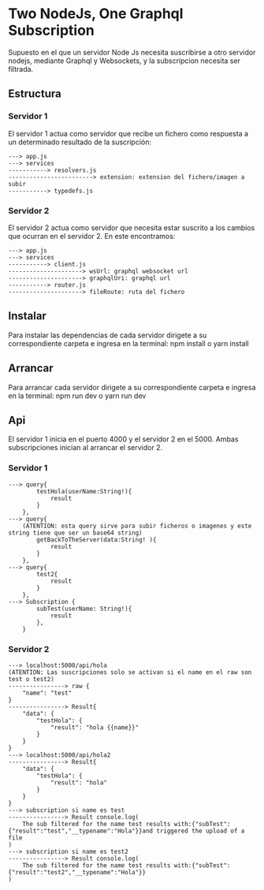 # Two NodeJs, One Graphql Subscription

Supuesto en el que un servidor Node Js necesita suscribirse a otro servidor nodejs, mediante Graphql y Websockets, y la subscripcion necesita ser filtrada.

## Estructura

### Servidor 1

El servidor 1 actua como servidor que recibe un fichero como respuesta a un determinado resultado de la suscripción:

```
---> app.js
---> services
-----------> resolvers.js
------------------------> extension: extension del fichero/imagen a subir
-----------> typedefs.js
```


### Servidor 2

El servidor 2 actua como servidor que necesita estar suscrito a los cambios que ocurran en el servidor 2. En este encontramos:

```
---> app.js
---> services
-----------> client.js
---------------------> wsUrl: graphql websocket url
---------------------> graphqlUri: graphql url
-----------> router.js
---------------------> fileRoute: ruta del fichero
```


## Instalar

Para instalar las dependencias de cada servidor dirigete a su correspondiente carpeta e ingresa en la terminal: npm install o  yarn install

## Arrancar

Para arrancar cada servidor dirigete a su correspondiente carpeta e ingresa en la terminal: npm run dev o  yarn run dev

## Api

El servidor 1 inicia en el puerto 4000 y el servidor 2 en el 5000. Ambas subscripciones inician al arrancar el servidor 2.

### Servidor 1

```
---> query{
        testHola(userName:String!){
            result
        }
    },
---> query{ 
    (ATENTION: esta query sirve para subir ficheros o imagenes y este string tiene que ser un base64 string)
        getBackToTheServer(data:String! ){
            result
        }
    },
---> query{
        test2{
            result
        }
    },
---> Subscription {
        subTest(userName: String!){
            result
        },
    }
```

### Servidor 2

```
---> localhost:5000/api/hola 
(ATENTION: Las suscripciones solo se activan si el name en el raw son test o test2)
----------------> raw {
    "name": "test"
}
----------------> Result{
    "data": {
        "testHola": {
            "result": "hola {{name}}"
        }
    }
}
---> localhost:5000/api/hola2
----------------> Result{
    "data": {
        "testHola": {
            "result": "hola"
        }
    }
}
---> subscription si name es test
----------------> Result console.log(
    The sub filtered for the name test results with:{"subTest":{"result":"test","__typename":"Hola"}}and triggered the upload of a file
)
---> subscription si name es test2
----------------> Result console.log(
    The sub filtered for the name test results with:{"subTest":{"result":"test2","__typename":"Hola"}}
)

```


